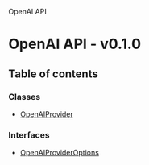 OpenAI API

# OpenAI API - v0.1.0

## Table of contents

### Classes

- [OpenAIProvider](/api-reference/openai/classes/OpenAIProvider.md)

### Interfaces

- [OpenAIProviderOptions](/api-reference/openai/interfaces/OpenAIProviderOptions.md)
